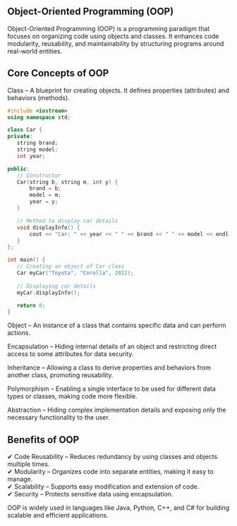 ## Object-Oriented Programming (OOP)
Object-Oriented Programming (OOP) is a programming paradigm that focuses on organizing code using objects and classes. It enhances code modularity, reusability, and maintainability by structuring programs around real-world entities.

## Core Concepts of OOP
 Class  – A blueprint for creating objects. It defines properties (attributes) and behaviors (methods).
 ```cpp
#include <iostream>
using namespace std;

class Car {
private:
    string brand;
    string model;
    int year;

public:
    // Constructor
    Car(string b, string m, int y) {
        brand = b;
        model = m;
        year = y;
    }

    // Method to display car details
    void displayInfo() {
        cout << "Car: " << year << " " << brand << " " << model << endl;
    }
};

int main() {
    // Creating an object of Car class
    Car myCar("Toyota", "Corolla", 2022);
    
    // Displaying car details
    myCar.displayInfo();

    return 0;
}
```

Object – An instance of a class that contains specific data and can perform actions.

Encapsulation – Hiding internal details of an object and restricting direct access to some attributes for data security.

Inheritance – Allowing a class to derive properties and behaviors from another class, promoting reusability.

Polymorphism – Enabling a single interface to be used for different data types or classes, making code more flexible.

Abstraction – Hiding complex implementation details and exposing only the necessary functionality to the user.

## Benefits of OOP
✔ Code Reusability – Reduces redundancy by using classes and objects multiple times.
<br>
✔ Modularity – Organizes code into separate entities, making it easy to manage.
<br>
✔ Scalability – Supports easy modification and extension of code.
<br>
✔ Security – Protects sensitive data using encapsulation.
<br>

OOP is widely used in languages like Java, Python, C++, and C# for building scalable and efficient applications.
